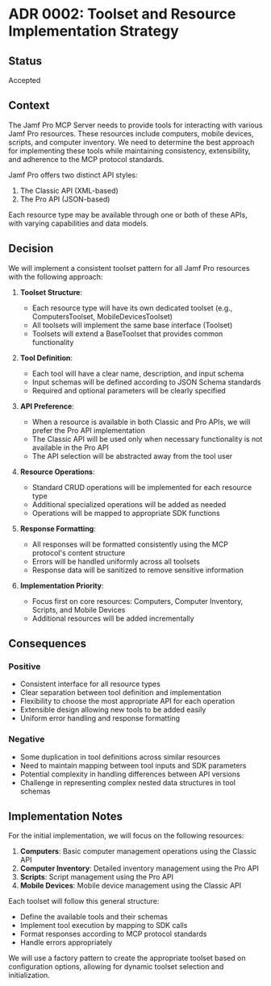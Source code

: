# ADR 0002: Toolset and Resource Implementation Strategy

## Status

Accepted

## Context

The Jamf Pro MCP Server needs to provide tools for interacting with various Jamf Pro resources. These resources include computers, mobile devices, scripts, and computer inventory. We need to determine the best approach for implementing these tools while maintaining consistency, extensibility, and adherence to the MCP protocol standards.

Jamf Pro offers two distinct API styles:
1. The Classic API (XML-based)
2. The Pro API (JSON-based)

Each resource type may be available through one or both of these APIs, with varying capabilities and data models.

## Decision

We will implement a consistent toolset pattern for all Jamf Pro resources with the following approach:

1. **Toolset Structure**:
   - Each resource type will have its own dedicated toolset (e.g., ComputersToolset, MobileDevicesToolset)
   - All toolsets will implement the same base interface (Toolset)
   - Toolsets will extend a BaseToolset that provides common functionality

2. **Tool Definition**:
   - Each tool will have a clear name, description, and input schema
   - Input schemas will be defined according to JSON Schema standards
   - Required and optional parameters will be clearly specified

3. **API Preference**:
   - When a resource is available in both Classic and Pro APIs, we will prefer the Pro API implementation
   - The Classic API will be used only when necessary functionality is not available in the Pro API
   - The API selection will be abstracted away from the tool user

4. **Resource Operations**:
   - Standard CRUD operations will be implemented for each resource type
   - Additional specialized operations will be added as needed
   - Operations will be mapped to appropriate SDK functions

5. **Response Formatting**:
   - All responses will be formatted consistently using the MCP protocol's content structure
   - Errors will be handled uniformly across all toolsets
   - Response data will be sanitized to remove sensitive information

6. **Implementation Priority**:
   - Focus first on core resources: Computers, Computer Inventory, Scripts, and Mobile Devices
   - Additional resources will be added incrementally

## Consequences

### Positive

- Consistent interface for all resource types
- Clear separation between tool definition and implementation
- Flexibility to choose the most appropriate API for each operation
- Extensible design allowing new tools to be added easily
- Uniform error handling and response formatting

### Negative

- Some duplication in tool definitions across similar resources
- Need to maintain mapping between tool inputs and SDK parameters
- Potential complexity in handling differences between API versions
- Challenge in representing complex nested data structures in tool schemas

## Implementation Notes

For the initial implementation, we will focus on the following resources:

1. **Computers**: Basic computer management operations using the Classic API
2. **Computer Inventory**: Detailed inventory management using the Pro API
3. **Scripts**: Script management using the Pro API
4. **Mobile Devices**: Mobile device management using the Classic API

Each toolset will follow this general structure:
- Define the available tools and their schemas
- Implement tool execution by mapping to SDK calls
- Format responses according to MCP protocol standards
- Handle errors appropriately

We will use a factory pattern to create the appropriate toolset based on configuration options, allowing for dynamic toolset selection and initialization. 